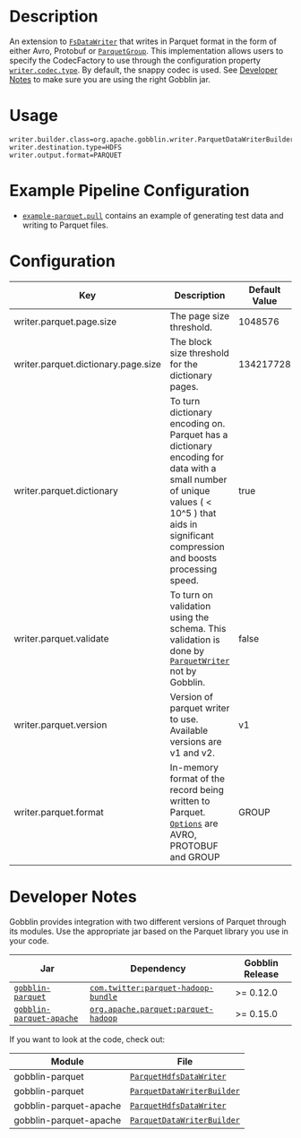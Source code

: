 # Description

An extension to [`FsDataWriter`](https://github.com/apache/gobblin/blob/master/gobblin-core/src/main/java/org/apache/gobblin/writer/FsDataWriter.java) that writes in Parquet format in the form of either Avro, Protobuf or [`ParquetGroup`](https://github.com/apache/parquet-mr/blob/master/parquet-column/src/main/java/org/apache/parquet/example/data/Group.java). This implementation allows users to specify the CodecFactory to use through the configuration property [`writer.codec.type`](https://gobblin.readthedocs.io/en/latest/user-guide/Configuration-Properties-Glossary/#writercodectype). By default, the snappy codec is used. See [Developer Notes](#developer-notes) to make sure you are using the right Gobblin jar.

# Usage
```
writer.builder.class=org.apache.gobblin.writer.ParquetDataWriterBuilder
writer.destination.type=HDFS
writer.output.format=PARQUET
```

# Example Pipeline Configuration
* [`example-parquet.pull`](https://github.com/apache/gobblin/blob/master/gobblin-example/src/main/resources/example-parquet.pull) contains an example of generating test data and writing to Parquet files.


# Configuration

| Key                    | Description | Default Value | Required |
|------------------------|-------------|---------------|----------|
| writer.parquet.page.size | The page size threshold. | 1048576 | No |
| writer.parquet.dictionary.page.size | The block size threshold for the dictionary pages. | 134217728 | No |
| writer.parquet.dictionary | To turn dictionary encoding on. Parquet has a dictionary encoding for data with a small number of unique values ( < 10^5 ) that aids in significant compression and boosts processing speed. | true | No |
| writer.parquet.validate | To turn on validation using the schema. This validation is done by [`ParquetWriter`](https://github.com/apache/parquet-mr/blob/master/parquet-hadoop/src/main/java/org/apache/parquet/hadoop/ParquetWriter.java) not by Gobblin. | false | No |
| writer.parquet.version | Version of parquet writer to use. Available versions are v1 and v2. | v1 | No |
| writer.parquet.format | In-memory format of the record being written to Parquet. [`Options`](https://github.com/apache/gobblin/blob/master/gobblin-modules/gobblin-parquet-common/src/main/java/org/apache/gobblin/parquet/writer/ParquetRecordFormat.java) are AVRO, PROTOBUF and GROUP | GROUP | No |

# Developer Notes

Gobblin provides integration with two different versions of Parquet through its modules. Use the appropriate jar based on the Parquet library you use in your code.

| Jar | Dependency | Gobblin Release |
|-----|-------------|--------|
| [`gobblin-parquet`](https://mvnrepository.com/artifact/org.apache.gobblin/gobblin-parquet) | [`com.twitter:parquet-hadoop-bundle`](https://mvnrepository.com/artifact/com.twitter/parquet-hadoop-bundle) | >= 0.12.0 |
| [`gobblin-parquet-apache`](https://mvnrepository.com/artifact/org.apache.gobblin/gobblin-parquet-apache) | [`org.apache.parquet:parquet-hadoop`](https://mvnrepository.com/artifact/org.apache.parquet/parquet-hadoop) | >= 0.15.0 |

If you want to look at the code, check out:

| Module | File |
| ------ | ---- |
| gobblin-parquet | [`ParquetHdfsDataWriter`](https://github.com/apache/gobblin/blob/master/gobblin-modules/gobblin-parquet/src/main/java/org/apache/gobblin/writer/ParquetHdfsDataWriter.java) |
| gobblin-parquet | [`ParquetDataWriterBuilder`](https://github.com/apache/gobblin/blob/master/gobblin-modules/gobblin-parquet/src/main/java/org/apache/gobblin/writer/ParquetDataWriterBuilder.java) |
| gobblin-parquet-apache | [`ParquetHdfsDataWriter`](https://github.com/apache/gobblin/blob/master/gobblin-modules/gobblin-parquet-apache/src/main/java/org/apache/gobblin/writer/ParquetHdfsDataWriter.java) |
| gobblin-parquet-apache | [`ParquetDataWriterBuilder`](https://github.com/apache/gobblin/blob/master/gobblin-modules/gobblin-parquet-apache/src/main/java/org/apache/gobblin/writer/ParquetDataWriterBuilder.java) |
